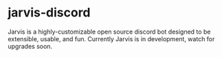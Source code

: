 # jarvis-discord

Jarvis is a highly-customizable open source discord bot designed to be
extensible, usable, and fun. Currently Jarvis is in development, watch for
upgrades soon.